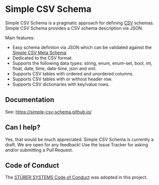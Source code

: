 # Simple CSV Schema

Simple CSV Schema is a pragmatic approach for defining [CSV](https://datatracker.ietf.org/doc/html/rfc4180) schemas. Simple CSV Schema provides a CSV schema description via JSON.

Main features:

+ Easy schema definiton via JSON which can be validated against the [Simple CSV Meta Schema](https://github.com/simple-csv-schema/simple-csv-schema.spec/blob/main/src/simple-csv-schema.json).
+ Dedicated to the CSV format.
+ Supports the following data types: string, enum, enum-set, bool, int, float, date, time, date-time, json and xml.
+ Supports CSV tables with ordered and unordered columns.
+ Supports CSV tables with or without header row.
+ Supports CSV dictionaries with key/value rows.

## Documentation

See: https://simple-csv-schema.github.io/

## Can I help?

Yes, that would be much appreciated. Simple CSV Schema is currently a draft. We are open for any feedback! Use the Issue Tracker for asking and/or submitting a Pull Request.

## Code of Conduct

The [STÜBER SYSTEMS Code of Conduct](https://www.stueber.co.uk/code-of-conduct.php) was adopted in this project.
